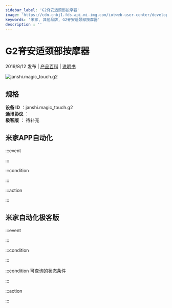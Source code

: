 ```yaml
---
sidebar_label: 'G2脊安适颈部按摩器'
image: 'https://cdn.cnbj1.fds.api.mi-img.com/iotweb-user-center/developer_1679047615014UmfyKIVs.png?GalaxyAccessKeyId=AKVGLQWBOVIRQ3XLEW&Expires=9223372036854775807&Signature=NpcU7mGAOVAXgnifqMlDo5QDjxM='
keywords: '米家, 其他品牌, G2脊安适颈部按摩器'
description : ''
---
```

# G2脊安适颈部按摩器

2019/8/12 发布 | [产品百科](https://home.mi.com/webapp/content/baike/product/index.html?model=janshi.magic_touch.g2/) | [说明书](https://home.mi.com/views/introduction.html?model=janshi.magic_touch.g2&region=cn)

![janshi.magic_touch.g2](https://cdn.cnbj1.fds.api.mi-img.com/iotweb-user-center/developer_1679047615014UmfyKIVs.png?GalaxyAccessKeyId=AKVGLQWBOVIRQ3XLEW&Expires=9223372036854775807&Signature=NpcU7mGAOVAXgnifqMlDo5QDjxM=)

## 规格  
> 
**设备 ID** ：janshi.magic_touch.g2  
**通讯协议** ：  
**极客版**  ： 待补充 


## 米家APP自动化  

:::event  

:::

:::condition  

:::

:::action   

:::

## 米家自动化极客版  

:::event  

:::

:::condition  

:::

:::condition 可查询的状态条件  

:::

:::action  

:::

        
